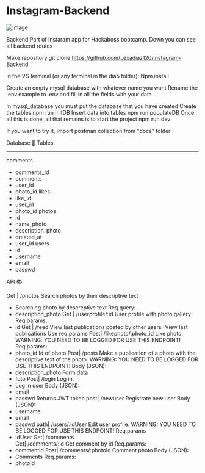 # Instagram-Backend
![image](https://user-images.githubusercontent.com/64269731/173323401-f1880d1f-d8ab-414b-b638-aaece66e0a31.png)

Backend Part of Instaram app for Hackaboss bootcamp.
Down you can see all backend  routes 

Make repository 
git clone https://github.com/Lexadiaz120/Instagram-Backend 

in the VS terminal (or any terminal in the dia5 folder):
Npm install 

Create an empty mysql database with whatever name you want
Rename the .env.example to .env and fill in all the fields with your data

In mysql_database you must put the database that you have created
Create the tables
npm run initDB
Insert data into tables
npm run populateDB
Once all this is done, all that remains is to start the project
npm run dev 

If you want to try it, import postman collection from "docs" folder    

Database 💾
Tables 
_______________________________________________________________________________________________________________________________________________________________________
comments
- comments_id
- comments
- user_id
- photo_id
likes 
- like_id
- user_id
- photo_id
photos 
- id 
- name_photo
- description_photo
- created_at
- user_id
users
- id 
- username
- email
- passwd

API 📚

Get |  /photos Search photos by their descriptive text
- Searching photo by descreptive text
Req.query: 
- description_photo
Get |    /userprofile/:id User profile with photo gallery
Req.params: 
- id 
Get | /feed View last publications posted by other users
-View last publications
Use req.params
Post| /likephoto/:photo_id  Like photo. WARNING: YOU NEED TO BE LOGGED FOR USE THIS ENDPOINT!
Req.params: 
- photo_id Id of photo 
Post| /posts   Make a publication of a photo with the descriptive text of the photo.  WARNING: YOU NEED TO BE LOGGED FOR USE THIS ENDPOINT!
Body (JSON): 
- description_photo
Form data 
- foto 
Post| /login   Log in.   
- Log in user 
Body (JSON): 
- email 
- passwd
Returns JWT token
post|  /newuser Registrate new user
Body (JSON): 
- username
- email
- passwd
path|  /users/:idUser Edit user profile.  WARNING: YOU NEED TO BE LOGGED FOR USE THIS ENDPOINT!
Req.params  
- idUser
Get| /comments  
Get| /comments/:id   Get comment by id 
Req.params: 
- commentId 
Post| /comments/:photoId  Comment photo 
Body (JSON): 
- Comments
Req.params: 
- photoId 















